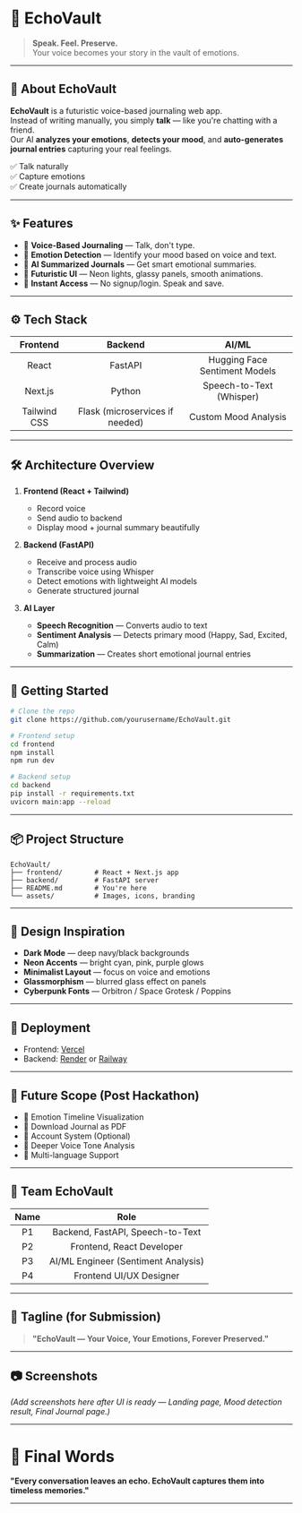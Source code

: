 # 🚀 EchoVault

> **Speak. Feel. Preserve.**  
> Your voice becomes your story in the vault of emotions.

---

## 🧠 About EchoVault

**EchoVault** is a futuristic voice-based journaling web app.  
Instead of writing manually, you simply **talk** — like you're chatting with a friend.  
Our AI **analyzes your emotions**, **detects your mood**, and **auto-generates journal entries** capturing your real feelings.

✅ Talk naturally  
✅ Capture emotions  
✅ Create journals automatically

---

## ✨ Features

- 🎤 **Voice-Based Journaling** — Talk, don't type.
- 💬 **Emotion Detection** — Identify your mood based on voice and text.
- 🧠 **AI Summarized Journals** — Get smart emotional summaries.
- 🎨 **Futuristic UI** — Neon lights, glassy panels, smooth animations.
- 🚀 **Instant Access** — No signup/login. Speak and save.

---

## ⚙️ Tech Stack

| Frontend | Backend | AI/ML |
|:--------:|:-------:|:-----:|
| React | FastAPI | Hugging Face Sentiment Models |
| Next.js | Python | Speech-to-Text (Whisper) |
| Tailwind CSS | Flask (microservices if needed) | Custom Mood Analysis |

---

## 🛠 Architecture Overview

1. **Frontend (React + Tailwind)**  
   - Record voice  
   - Send audio to backend  
   - Display mood + journal summary beautifully

2. **Backend (FastAPI)**  
   - Receive and process audio  
   - Transcribe voice using Whisper  
   - Detect emotions with lightweight AI models  
   - Generate structured journal

3. **AI Layer**  
   - **Speech Recognition** — Converts audio to text  
   - **Sentiment Analysis** — Detects primary mood (Happy, Sad, Excited, Calm)  
   - **Summarization** — Creates short emotional journal entries

---

## 🚀 Getting Started

```bash
# Clone the repo
git clone https://github.com/yourusername/EchoVault.git

# Frontend setup
cd frontend
npm install
npm run dev

# Backend setup
cd backend
pip install -r requirements.txt
uvicorn main:app --reload
```

---

## 📦 Project Structure

```
EchoVault/
├── frontend/        # React + Next.js app
├── backend/         # FastAPI server
├── README.md        # You're here
└── assets/          # Images, icons, branding
```

---

## 🎨 Design Inspiration

- **Dark Mode** — deep navy/black backgrounds
- **Neon Accents** — bright cyan, pink, purple glows
- **Minimalist Layout** — focus on voice and emotions
- **Glassmorphism** — blurred glass effect on panels
- **Cyberpunk Fonts** — Orbitron / Space Grotesk / Poppins

---

## 🚀 Deployment

- Frontend: [Vercel](https://vercel.com/)
- Backend: [Render](https://render.com/) or [Railway](https://railway.app/)

---

## 🌟 Future Scope (Post Hackathon)

- 🎯 Emotion Timeline Visualization
- 🎯 Download Journal as PDF
- 🎯 Account System (Optional)
- 🎯 Deeper Voice Tone Analysis
- 🎯 Multi-language Support

---

## 🙌 Team EchoVault

| Name | Role |
|:----:|:----:|
| P1 | Backend, FastAPI, Speech-to-Text |
| P2 | Frontend, React Developer |
| P3 | AI/ML Engineer (Sentiment Analysis) |
| P4 | Frontend UI/UX Designer |

---

## 💬 Tagline (for Submission)

> **"EchoVault — Your Voice, Your Emotions, Forever Preserved."**

---

## 📷 Screenshots

_(Add screenshots here after UI is ready — Landing page, Mood detection result, Final Journal page.)_

---

# 🌟 Final Words

**"Every conversation leaves an echo. EchoVault captures them into timeless memories."**

---
